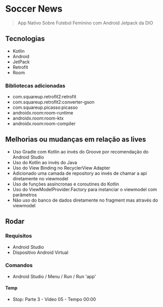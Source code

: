 # Soccer News

> App Nativo Sobre Futebol Feminino com Android Jetpack da DIO

## Tecnologias

- Kotlin
- Android
- JetPack
- Retrofit
- Room

### Bibliotecas adicionadas

- com.squareup.retrofit2:retrofit
- com.squareup.retrofit2:converter-gson
- com.squareup.picasso:picasso
- androidx.room:room-runtime
- androidx.room:room-ktx
- androidx.room:room-compiler

## Melhorias ou mudanças em relação as lives

- Uso Gradle com Kotlin ao invés do Groove por recomendação do Android Studio
- Uso do Kotlin ao invés do Java
- Uso do View Binding no RecyclerView Adapter
- Adicionado uma camada de repository ao invés de chamar a api diretamente no viewmodel
- Uso de funções assíncronas e coroutines do Kotlin
- Uso do ViewModelProvider.Factory para instanciar o viewmodel com parâmetros
- Não uso do banco de dados diretamente no fragment mas através do viewmodel

## Rodar

### Requisitos

- Android Studio
- Dispositivo Android Virtual

### Comandos

- Android Studio / Menu / Run / Run 'app'

#### Temp

- Stop: Parte 3 - Vídeo 05 - Tempo 00:00
